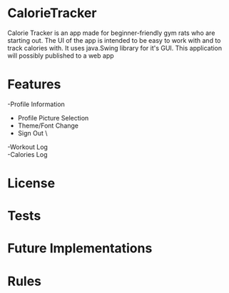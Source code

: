 # CalorieTracker
Calorie Tracker is an app made for beginner-friendly gym rats who are starting out. The UI of the app is intended to be easy to work with and to track calories with.
It uses java.Swing library for it's GUI. This application will possibly published to a web app

# Features
-Profile Information 
  - Profile Picture Selection 
  - Theme/Font Change 
  - Sign Out \
 
-Workout Log \
-Calories Log

# License

# Tests

# Future Implementations

# Rules
